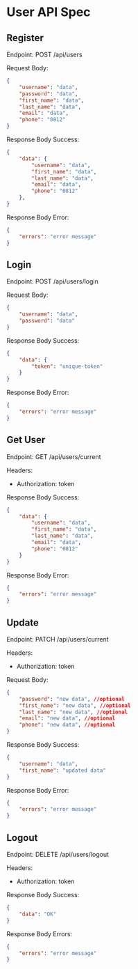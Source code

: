 # User API Spec

## Register

Endpoint: POST /api/users

Request Body:

```json
{
    "username": "data",
    "password": "data",
    "first_name": "data",
    "last_name": "data",
    "email": "data",
    "phone": "0812"
}
```

Response Body Success:

```json
{
    "data": {
        "username": "data",
        "first_name": "data",
        "last_name": "data",
        "email": "data",
        "phone": "0812"
    },
}
```

Response Body Error:

```json
{
    "errors": "error message"
}
```

## Login

Endpoint: POST /api/users/login

Request Body:

```json
{
    "username": "data",
    "password": "data"
}
```

Response Body Success:

```json
{
    "data": {
        "token": "unique-token"
    }
}
```

Response Body Error:

```json
{
    "errors": "error message"
}
```

## Get User

Endpoint: GET /api/users/current

Headers: 
- Authorization: token

Response Body Success: 

```json
{
    "data": {
        "username": "data",
        "first_name": "data",
        "last_name": "data",
        "email": "data",
        "phone": "0812"
    }
}
```

Response Body Error:

```json
{
    "errors": "error message"
}
```

## Update

Endpoint: PATCH /api/users/current

Headers: 
- Authorization: token

Request Body:

```json
{
    "password": "new data", //optional
    "first_name": "new data", //optional
    "last_name": "new data", //optional
    "email": "new data", //optional
    "phone": "new data", //optional
}
```

Response Body Success:

```json
{
    "username": "data",
    "first_name": "updated data"
}
```

Response Body Error:

```json
{
    "errors": "error message"
}
```

## Logout

Endpoint: DELETE /api/users/logout

Headers: 
- Authorization: token

Response Body Success:

```json
{
    "data": "OK"
}
```

Response Body Errors:

```json
{
    "errors": "error message"
}
```
